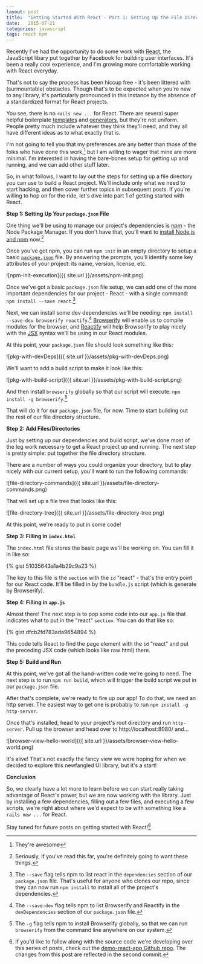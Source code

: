 ```yaml
---
layout: post
title:  "Getting Started With React - Part 1: Setting Up the File Directory"
date:   2015-07-21
categories: javascript
tags: react npm
--- 
```


Recently I've had the opportunity to do some work with [React][react], the JavaScript libary put together by Facebook for building user interfaces. It's been a really cool experience, and I'm growing more comfortable working with React everyday.

That's not to say the process has been hiccup free - it's been littered with (surmountable) obstacles. Though that's to be expected when you're new to any library, it's particularly pronounced in this instance by the absence of a standardized format for React projects.

You see, there is no `rails new ...` for React. There are several super helpful boilerplate [templates][boilerplate] and [generators][generator], but they're not uniform. People pretty much include whatever they think they'll need, and they all have different ideas as to what exactly that is.

I'm not going to tell you that my preferences are any better than those of the folks who have done this work,[^1] but I am willing to wager that mine are more minimal. I'm interested in having the bare-bones setup for getting up and running, and we can add other stuff later.

So, in what follows, I want to lay out the steps for setting up a file directory you can use to build a React project. We'll include only what we need to start hacking, and then cover further topics in subsequent posts. If you're willing to hop on for the ride, let's dive into part 1 of getting started with React.

**Step 1: Setting Up Your `package.json` File**

One thing we'll be using to manage our project's dependencies is [npm][npm] - the Node Package Manager. If you don't have that, you'll want to [install Node.js and npm][install] now.[^2]

Once you've got npm, you can run `npm init` in an empty directory to setup a basic [`package.json`][pack_json] file. By answering the prompts, you'll identify some key attributes of your project: its name, version, license, etc.

![npm-init-execution]({{ site.url }}/assets/npm-init.png)

Once we've got a basic `package.json` file setup, we can add one of the more important dependencies for our project - React - with a single command: `npm install --save react`.[^3]

Next, we can install some dev dependencies we'll be needing: `npm install --save-dev browserify reactify`.[^4]  [Browserify][browserify] will enable us to compile modules for the browser, and [Reactify][reactify] will help Browserify to play nicely with the [JSX][jsx] syntax we'll be using in our React modules.

At this point, your `package.json` file should look something like this:

![pkg-with-devDeps]({{ site.url }}/assets/pkg-with-devDeps.png)

We'll want to add a build script to make it look like this:

![pkg-with-build-script]({{ site.url }}/assets/pkg-with-build-script.png)

And then install `browserify` globally so that our script will execute: `npm install -g browserify`.[^5]

That will do it for our `package.json` file, for now. Time to start building out the rest of our file directory structure.

**Step 2: Add Files/Directories**

Just by setting up our dependencies and build script, we've done most of the leg work necessary to get a React project up and running. The next step is pretty simple: put together the file directory structure.

There are a number of ways you could organize your directory, but to play nicely with our current setup, you'll want to run the following commands:

![file-directory-commands]({{ site.url }}/assets/file-directory-commands.png)

That will set up a file tree that looks like this:

![file-directory-tree]({{ site.url }}/assets/file-directory-tree.png)

At this point, we're ready to put in some code!

**Step 3: Filling in `index.html`**

The `index.html` file stores the basic page we'll be working on. You can fill it in like so:

{% gist 51035643a1a4b29c9a23 %}

The key to this file is the `section` with the `id` "react" - that's the entry point for our React code. It'll be filled in by the `bundle.js` script (which is generate by Browserify).

**Step 4: Filling in `app.js`**

Almost there! The next step is to pop some code into our `app.js` file that indicates what to put in the "react" `section`. You can do that like so:

{% gist dfcb2fd783ada9654894 %}

This code tells React to find the page element with the `id` "react" and put the preceding JSX code (which looks like raw html) there.

**Step 5: Build and Run**

At this point, we've got all the hand-written code we're going to need. The next step is to run `npm run build`, which will trigger the build script we put in our `package.json` file.

After that's complete, we're ready to fire up our app! To do that, we need an http server. The easiest way to get one is probably to run `npm install -g http-server`.

Once that's installed, head to your project's root directory and run `http-server`. Pull up the browser and head over to http://localhost:8080/ and...

![browser-view-hello-world]({{ site.url }}/assets/browser-view-hello-world.png)

It's alive! That's not exactly the fancy view we were hoping for when we decided to explore this newfangled UI library, but it's a start!

**Conclusion**

So, we clearly have a lot more to learn before we can start really taking advantage of React's power, but we are now working with the library. Just by installing a few dependencies, filling out a few files, and executing a few scripts, we're right about where we'd expect to be with something like a `rails new ...` for React.

Stay tuned for future posts on getting started with React![^6]

[^1]: They're awesome
[^2]: Seriously, if you've read this far, you're definitely going to want these things.
[^3]: The `--save` flag tells npm to list react in the `dependencies` section of our `package.json` file. That's useful for anyone who clones our repo, since they can now run `npm install` to install all of the project's dependencies.
[^4]: The `--save-dev` flag tells npm to list Browserify and Reactify in the `devDependencies` section of our `package.json` file.
[^5]: The `-g` flag tells npm to install Browserify globally, so that we can run `browserify` from the command line anywhere on our system.
[^6]: If you'd like to follow along with the source code we're developing over this series of posts, check out the [demo-react-app Github repo][demo-react-app]. The changes from this post are reflected in the second commit.

[react]: https://facebook.github.io/react/
[boilerplate]: https://github.com/petehunt/react-boilerplate
[generator]: https://github.com/newtriks/generator-react-webpack
[npm]: https://www.npmjs.com/
[install]: https://docs.npmjs.com/getting-started/installing-node
[pack_json]: https://docs.npmjs.com/files/package.json
[browserify]: https://github.com/substack/browserify-handbook
[reactify]: https://github.com/andreypopp/reactify
[jsx]: https://facebook.github.io/jsx/
[demo-react-app]: https://github.com/rmulhol/demo-react-app